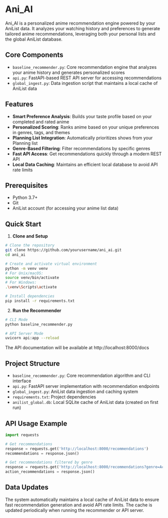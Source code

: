 # Ani_AI

Ani_AI is a personalized anime recommendation engine powered by your AniList data. It analyzes your watching history and preferences to generate tailored anime recommendations, leveraging both your personal lists and the global AniList database.

## Core Components

- `baseline_recommender.py`: Core recommendation engine that analyzes your anime history and generates personalized scores
- `api.py`: FastAPI-based REST API server for accessing recommendations
- `global_ingest.py`: Data ingestion script that maintains a local cache of AniList data

## Features

- **Smart Preference Analysis**: Builds your taste profile based on your completed and rated anime
- **Personalized Scoring**: Ranks anime based on your unique preferences in genres, tags, and themes
- **Planning List Integration**: Automatically prioritizes shows from your Planning list
- **Genre-Based Filtering**: Filter recommendations by specific genres
- **Fast API Access**: Get recommendations quickly through a modern REST API
- **Local Data Caching**: Maintains an efficient local database to avoid API rate limits

## Prerequisites

- Python 3.7+
- Git
- AniList account (for accessing your anime list data)

## Quick Start

1. **Clone and Setup**
```bash
# Clone the repository
git clone https://github.com/yourusername/ani_ai.git
cd ani_ai

# Create and activate virtual environment
python -m venv venv
# For Unix/macOS:
source venv/bin/activate
# For Windows:
.\venv\Scripts\activate

# Install dependencies
pip install -r requirements.txt
```

2. **Run the Recommender**
```bash
# CLI Mode
python baseline_recommender.py

# API Server Mode
uvicorn api:app --reload
```

The API documentation will be available at http://localhost:8000/docs

## Project Structure

- `baseline_recommender.py`: Core recommendation algorithm and CLI interface
- `api.py`: FastAPI server implementation with recommendation endpoints
- `global_ingest.py`: AniList data ingestion and caching system
- `requirements.txt`: Project dependencies
- `anilist_global.db`: Local SQLite cache of AniList data (created on first run)

## API Usage Example

```python
import requests

# Get recommendations
response = requests.get('http://localhost:8000/recommendations')
recommendations = response.json()

# Get recommendations filtered by genre
response = requests.get('http://localhost:8000/recommendations?genre=Action')
action_recommendations = response.json()
```

## Data Updates

The system automatically maintains a local cache of AniList data to ensure fast recommendation generation and avoid API rate limits. The cache is updated periodically when running the recommender or API server.

